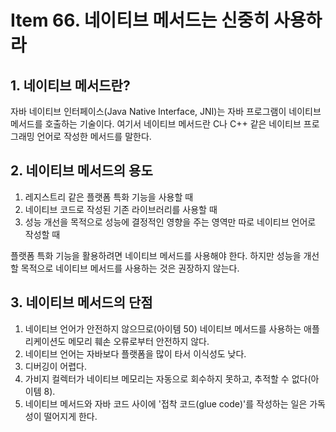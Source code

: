 # Item 66. 네이티브 메서드는 신중히 사용하라
## 1. 네이티브 메서드란?
자바 네이티브 인터페이스(Java Native Interface, JNI)는 자바 프로그램이 네이티브 메서드를 호출하는 기술이다. 
여기서 네이티브 메서드란 C나 C++ 같은 네이티브 프로그래밍 언어로 작성한 메서드를 말한다. 

## 2. 네이티브 메서드의 용도
1. 레지스트리 같은 플랫폼 특화 기능을 사용할 때
2. 네이티브 코드로 작성된 기존 라이브러리를 사용할 때
3. 성능 개선을 목적으로 성능에 결정적인 영향을 주는 영역만 따로 네이티브 언어로 작성할 때

플랫폼 특화 기능을 활용하려면 네이티브 메서드를 사용해야 한다. 
하지만 성능을 개선할 목적으로 네이티브 메서드를 사용하는 것은 권장하지 않는다.

## 3. 네이티브 메서드의 단점
1. 네이티브 언어가 안전하지 않으므로(아이템 50) 네이티브 메서드를 사용하는 애플리케이션도 메모리 훼손 오류로부터 안전하지 않다. 
2. 네이티브 언어는 자바보다 플랫폼을 많이 타서 이식성도 낮다. 
3. 디버깅이 어렵다. 
4. 가비지 컬렉터가 네이티브 메모리는 자동으로 회수하지 못하고, 추적할 수 없다(아이템 8). 
5. 네이티브 메서드와 자바 코드 사이에 '접착 코드(glue code)'를 작성하는 일은 가독성이 떨어지게 한다.